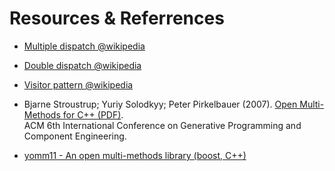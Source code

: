 # Resources & Referrences

- [Multiple dispatch @wikipedia](https://en.wikipedia.org/wiki/Multiple_dispatch)  
- [Double dispatch @wikipedia](https://www.wikiwand.com/en/Double_dispatch)  
- [Visitor pattern @wikipedia](https://www.wikiwand.com/en/Visitor_pattern)  
  

- Bjarne Stroustrup; Yuriy Solodkyy; Peter Pirkelbauer (2007). [Open Multi-Methods for C++ (PDF)](http://www.stroustrup.com/multimethods.pdf).  
ACM 6th International Conference on Generative Programming and Component Engineering.  
- [yomm11 - An open multi-methods library (boost, C++)](http://www.yorel.be/mm/)  

<!--
### WebSites
### Papers
["Fast algorithms for compressed multi-method dispatch tables generation"](http://hal.inria.fr/docs/00/07/37/21/PDF/RR-2977.pdf) - Amiel, Dujardin and Simon's paper  
-->


